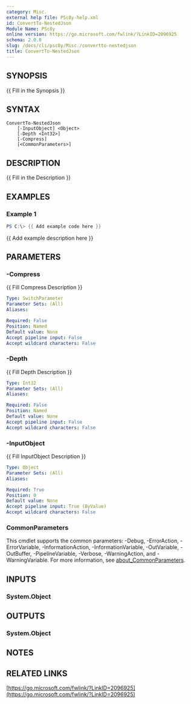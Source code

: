 ```yaml
---
category: Misc.
external help file: PSc8y-help.xml
id: ConvertTo-NestedJson
Module Name: PSc8y
online version: https://go.microsoft.com/fwlink/?LinkID=2096925
schema: 2.0.0
slug: /docs/cli/psc8y/Misc./convertto-nestedjson
title: ConvertTo-NestedJson
---
```




## SYNOPSIS
{{ Fill in the Synopsis }}

## SYNTAX

```
ConvertTo-NestedJson
	[-InputObject] <Object>
	[-Depth <Int32>]
	[-Compress]
	[<CommonParameters>]
```

## DESCRIPTION
{{ Fill in the Description }}

## EXAMPLES

### Example 1
```powershell
PS C:\> {{ Add example code here }}
```

{{ Add example description here }}

## PARAMETERS

### -Compress
{{ Fill Compress Description }}

```yaml
Type: SwitchParameter
Parameter Sets: (All)
Aliases:

Required: False
Position: Named
Default value: None
Accept pipeline input: False
Accept wildcard characters: False
```

### -Depth
{{ Fill Depth Description }}

```yaml
Type: Int32
Parameter Sets: (All)
Aliases:

Required: False
Position: Named
Default value: None
Accept pipeline input: False
Accept wildcard characters: False
```

### -InputObject
{{ Fill InputObject Description }}

```yaml
Type: Object
Parameter Sets: (All)
Aliases:

Required: True
Position: 0
Default value: None
Accept pipeline input: True (ByValue)
Accept wildcard characters: False
```

### CommonParameters
This cmdlet supports the common parameters: -Debug, -ErrorAction, -ErrorVariable, -InformationAction, -InformationVariable, -OutVariable, -OutBuffer, -PipelineVariable, -Verbose, -WarningAction, and -WarningVariable. For more information, see [about_CommonParameters](http://go.microsoft.com/fwlink/?LinkID=113216).

## INPUTS

### System.Object
## OUTPUTS

### System.Object
## NOTES

## RELATED LINKS

[https://go.microsoft.com/fwlink/?LinkID=2096925](https://go.microsoft.com/fwlink/?LinkID=2096925)

